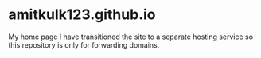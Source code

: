 # amitkulk123.github.io
My home page
I have transitioned the site to a separate hosting service so this repository is only for forwarding domains.
